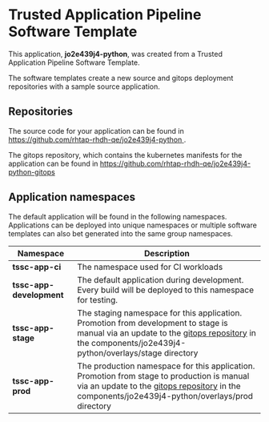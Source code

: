 # Trusted Application Pipeline Software Template

This application, **jo2e439j4-python**, was created from a Trusted Application Pipeline Software Template.

The software templates create a new source and gitops deployment repositories with a sample source application. 

## Repositories

The source code for your application can be found in [https://github.com/rhtap-rhdh-qe/jo2e439j4-python ](https://github.com/rhtap-rhdh-qe/jo2e439j4-python ).
 
The gitops repository, which contains the kubernetes manifests for the application can be found in 
[https://github.com/rhtap-rhdh-qe/jo2e439j4-python-gitops ](https://github.com/rhtap-rhdh-qe/jo2e439j4-python-gitops ) 

## Application namespaces 

The default application will be found in the following namespaces. Applications can be deployed into unique namespaces or multiple software templates can also bet generated into the same group namespaces.  

|  Namespace   |  Description   |  
| -------- | -------- |
| **tssc-app-ci** | The namespace used for CI workloads |
| **tssc-app-development** | The default application during development. Every build will be deployed to this namespace for testing. |
| **tssc-app-stage** | The staging namespace for this application. Promotion from development to stage is manual via an update to the [gitops repository](https://github.com/rhtap-rhdh-qe/jo2e439j4-python-gitops ) in the components/jo2e439j4-python/overlays/stage directory |
| **tssc-app-prod** | The production namespace for this application. Promotion from stage to production is manual via an update to the [gitops repository](https://github.com/rhtap-rhdh-qe/jo2e439j4-python-gitops ) in the components/jo2e439j4-python/overlays/prod directory |